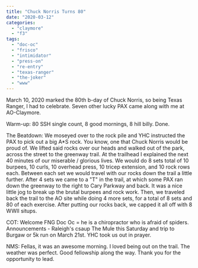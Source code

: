 ```yaml
---
title: "Chuck Norris Turns 80"
date: "2020-03-12"
categories: 
  - "claymore"
  - "f3"
tags: 
  - "doc-oc"
  - "frisco"
  - "intimidator"
  - "press-on"
  - "re-entry"
  - "texas-ranger"
  - "the-joker"
  - "www"
---
```


March 10, 2020 marked the 80th b-day of Chuck Norris, so being Texas Ranger, I had to celebrate. Seven other lucky PAX came along with me at AO-Claymore.

Warm-up: 80 SSH single count, 8 good mornings, 8 hill billy. Done.

The Beatdown: We moseyed over to the rock pile and YHC instructed the PAX to pick out a big A\*S rock. You know, one that Chuck Norris would be proud of. We lifted said rocks over our heads and walked out of the park, across the street to the greenway trail. At the trailhead I explained the next 40 minutes of our miserable / glorious lives. We would do 8 sets total of 10 burpees, 10 curls, 10 overhead press, 10 tricep extension, and 10 rock rows each. Between each set we would travel with our rocks down the trail a little further. After 4 sets we came to a "T" in the trail, at which some PAX ran down the greenway to the right to Cary Parkway and back. It was a nice little jog to break up the brutal burpees and rock work. Then, we traveled back the trail to the AO site while doing 4 more sets, for a total of 8 sets and 80 of each exercise. After putting our rocks back, we capped it all off with 8 WWII situps.

COT: Welcome FNG Doc Oc = he is a chiropractor who is afraid of spiders. Announcements - Raleigh's csaup The Mule this Saturday and trip to Burgaw or 5k run on March 21st. YHC took us out in prayer.

NMS: Fellas, it was an awesome morning. I loved being out on the trail. The weather was perfect. Good fellowship along the way. Thank you for the opportunity to lead.
